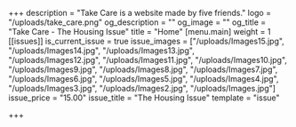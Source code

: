 +++
description = "Take Care is a website made by five friends."
logo = "/uploads/take_care.png"
og_description = ""
og_image = ""
og_title = "Take Care - The Housing Issue"
title = "Home"
[menu.main]
weight = 1
[[issues]]
is_current_issue = true
issue_images = ["/uploads/Images15.jpg", "/uploads/Images14.jpg", "/uploads/Images13.jpg", "/uploads/Images12.jpg", "/uploads/Images11.jpg", "/uploads/Images10.jpg", "/uploads/Images9.jpg", "/uploads/Images8.jpg", "/uploads/Images7.jpg", "/uploads/Images6.jpg", "/uploads/Images5.jpg", "/uploads/Images4.jpg", "/uploads/Images3.jpg", "/uploads/Images2.jpg", "/uploads/Images.jpg"]
issue_price = "15.00"
issue_title = "The Housing Issue"
template = "issue"

+++
